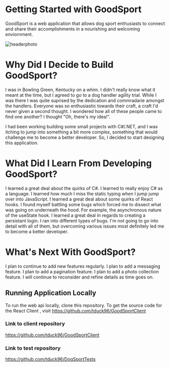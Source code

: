 ﻿# Getting Started with GoodSport

GoodSport is a web application that allows dog sport enthusiasts to connect and share their accomplishments in a nourishing and welcoming enviornment. 

<img src = https://res.cloudinary.com/dx58mbwcg/image/upload/v1668296582/Screen_Shot_2022-11-12_at_5.41.53_PM_w12jhz.png alt = 'headerphoto'>

# Why Did I Decide to Build GoodSport? 
I was in Bowling Green, Kentucky on a whim. I didn't really know what it meant at the time, but I agreed to go to a dog handler agility trial. While I was there I was quite suprised by the dedication and commradarie amongst the handlers. Everyone was so enthusiastic towards their craft, a craft I'd never given a second thought. I wondered how all of these people came to find one another?  I thought "Oh, there's my idea!". 

I had been working building some small projects with C#/.NET, and I was itching to jump into something a bit more complex, something that would challenge me to become a better developer. So, I decided to start designing this application. 

# What Did I Learn From Developing GoodSport?

I learned a great deal about the quirks of C#. I learned to really enjoy C# as a language. I learned how much I miss the static typing when I jump jump over into JavaScript.  I learned a great deal about some quirks of React hooks. I found myself battling some bugs which forced me to dissect what was going on underneath the hood. For example, the asynchronous nature of the useState hook. I learned a great deal in regards to creating a persistant login. I ran into different types of bugs. I'm not going to go into detail with all of them, but overcoming various issues most definitely led me to become a better developer. 

# What's Next With GoodSport?

I plan to continue to add new features regularly. I plan to add a messaging feature. I plan to add a pagination feature. I plan to add a photo collection feature. I will continue to reconsider and refine details as time goes on.

## Running Application Locally 

To run the web api locally, clone this repository. 
To get the source code for the React Client , visit https://github.com/tduck96/GoodSportClient

### Link to client repository 
https://github.com/tduck96/GoodSportClient

### Link to test repository
https://github.com/tduck96/DogSportTests
